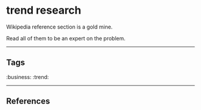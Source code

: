 # trend research

Wikipedia reference section is a gold mine.

Read all of them to be an expert on the problem.

---
## Tags
:business:
:trend:

---
## References



